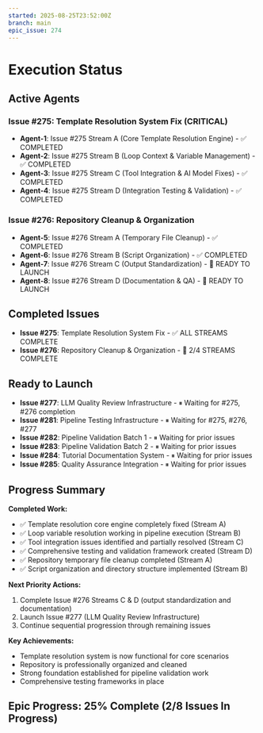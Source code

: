 ```yaml
---
started: 2025-08-25T23:52:00Z
branch: main
epic_issue: 274
---
```


# Execution Status

## Active Agents

### Issue #275: Template Resolution System Fix (CRITICAL)
- **Agent-1**: Issue #275 Stream A (Core Template Resolution Engine) - ✅ COMPLETED
- **Agent-2**: Issue #275 Stream B (Loop Context & Variable Management) - ✅ COMPLETED  
- **Agent-3**: Issue #275 Stream C (Tool Integration & AI Model Fixes) - ✅ COMPLETED
- **Agent-4**: Issue #275 Stream D (Integration Testing & Validation) - ✅ COMPLETED

### Issue #276: Repository Cleanup & Organization  
- **Agent-5**: Issue #276 Stream A (Temporary File Cleanup) - ✅ COMPLETED
- **Agent-6**: Issue #276 Stream B (Script Organization) - ✅ COMPLETED
- **Agent-7**: Issue #276 Stream C (Output Standardization) - 🔄 READY TO LAUNCH
- **Agent-8**: Issue #276 Stream D (Documentation & QA) - 🔄 READY TO LAUNCH

## Completed Issues
- **Issue #275**: Template Resolution System Fix - ✅ ALL STREAMS COMPLETE
- **Issue #276**: Repository Cleanup & Organization - 🔄 2/4 STREAMS COMPLETE

## Ready to Launch
- **Issue #277**: LLM Quality Review Infrastructure - ⏸ Waiting for #275, #276 completion
- **Issue #281**: Pipeline Testing Infrastructure - ⏸ Waiting for #275, #276, #277
- **Issue #282**: Pipeline Validation Batch 1 - ⏸ Waiting for prior issues
- **Issue #283**: Pipeline Validation Batch 2 - ⏸ Waiting for prior issues  
- **Issue #284**: Tutorial Documentation System - ⏸ Waiting for prior issues
- **Issue #285**: Quality Assurance Integration - ⏸ Waiting for prior issues

## Progress Summary

**Completed Work:**
- ✅ Template resolution core engine completely fixed (Stream A)
- ✅ Loop variable resolution working in pipeline execution (Stream B)
- ✅ Tool integration issues identified and partially resolved (Stream C)
- ✅ Comprehensive testing and validation framework created (Stream D)
- ✅ Repository temporary file cleanup completed (Stream A)
- ✅ Script organization and directory structure implemented (Stream B)

**Next Priority Actions:**
1. Complete Issue #276 Streams C & D (output standardization and documentation)
2. Launch Issue #277 (LLM Quality Review Infrastructure)
3. Continue sequential progression through remaining issues

**Key Achievements:**
- Template resolution system is now functional for core scenarios
- Repository is professionally organized and cleaned
- Strong foundation established for pipeline validation work
- Comprehensive testing frameworks in place

## Epic Progress: 25% Complete (2/8 Issues In Progress)